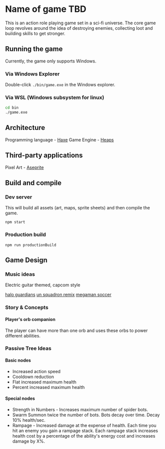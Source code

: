 # Name of game TBD

This is an action role playing game set in a sci-fi universe. The core game loop revolves around the idea of destroying enemies, collecting loot and building skills to get stronger.

## Running the game

Currently, the game only supports Windows. 

### Via Windows Explorer

Double-click `./bin/game.exe` in the Windows explorer.

### Via WSL (Windows subsystem for linux)

```sh
cd bin
./game.exe
```

## Architecture

Programming language - [Haxe](https://haxe.org/)
Game Engine - [Heaps](https://heaps.io/)

## Third-party applications

Pixel Art - [Aseprite](https://www.aseprite.org/)

## Build and compile

### Dev server

This will build all assets (art, maps, sprite sheets) and then compile the game.

`npm start`

### Production build

`npm run productionBuild`

## Game Design

### Music ideas

Electric guitar themed, capcom style

[halo guardians](https://ocremix.org/remix/OCR03453)
[un squadron remix](https://ocremix.org/remix/OCR00277)
[megaman soccer](https://ocremix.org/remix/OCR02922)

### Story & Concepts

#### Player's orb companion

The player can have more than one orb and uses these orbs to power different abilities.

### Passive Tree Ideas

#### Basic nodes
* Increased action speed
* Cooldown reduction
* Flat increased maximum health
* Percent increased maximum health

#### Special nodes
* Strength in Numbers - Increases maximum number of spider bots.
* Swarm
  Summon twice the number of bots. Bots decay over time. Decay 10% health/sec.
* Rampage - Increased damage at the expense of health. Each time you hit an enemy you gain a rampage stack. Each rampage stack increases health cost by a percentage of the ability's energy cost and increases damage by X%.
